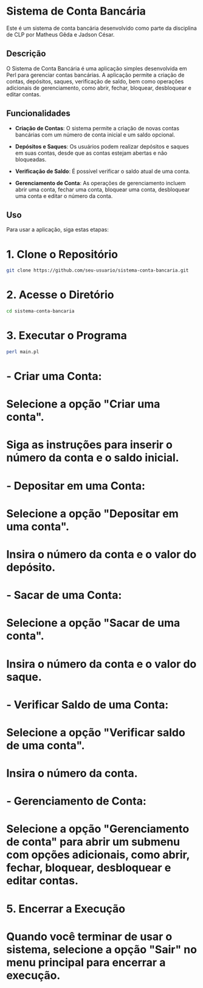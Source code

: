 # Sistema de Conta Bancária

Este é um sistema de conta bancária desenvolvido como parte da disciplina de CLP por Matheus Gêda e Jadson César.

## Descrição

O Sistema de Conta Bancária é uma aplicação simples desenvolvida em Perl para gerenciar contas bancárias. A aplicação permite a criação de contas, depósitos, saques, verificação de saldo, bem como operações adicionais de gerenciamento, como abrir, fechar, bloquear, desbloquear e editar contas.

## Funcionalidades

- **Criação de Contas**: O sistema permite a criação de novas contas bancárias com um número de conta inicial e um saldo opcional.

- **Depósitos e Saques**: Os usuários podem realizar depósitos e saques em suas contas, desde que as contas estejam abertas e não bloqueadas.

- **Verificação de Saldo**: É possível verificar o saldo atual de uma conta.

- **Gerenciamento de Conta**: As operações de gerenciamento incluem abrir uma conta, fechar uma conta, bloquear uma conta, desbloquear uma conta e editar o número da conta.

## Uso

Para usar a aplicação, siga estas etapas:

# 1. Clone o Repositório
```bash
git clone https://github.com/seu-usuario/sistema-conta-bancaria.git
```
# 2. Acesse o Diretório
```bash
cd sistema-conta-bancaria
```
# 3. Executar o Programa
```bash
perl main.pl
```

# - Criar uma Conta:
#   Selecione a opção "Criar uma conta".
#   Siga as instruções para inserir o número da conta e o saldo inicial.

# - Depositar em uma Conta:
#   Selecione a opção "Depositar em uma conta".
#   Insira o número da conta e o valor do depósito.

# - Sacar de uma Conta:
#   Selecione a opção "Sacar de uma conta".
#   Insira o número da conta e o valor do saque.

# - Verificar Saldo de uma Conta:
#   Selecione a opção "Verificar saldo de uma conta".
#   Insira o número da conta.

# - Gerenciamento de Conta:
#   Selecione a opção "Gerenciamento de conta" para abrir um submenu com opções adicionais, como abrir, fechar, bloquear, desbloquear e editar contas.

# 5. Encerrar a Execução
# Quando você terminar de usar o sistema, selecione a opção "Sair" no menu principal para encerrar a execução.
